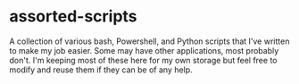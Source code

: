 # assorted-scripts
A collection of various bash, Powershell, and Python scripts that I've written to make my job easier. Some may have other applications, most probably don't. I'm keeping most of these here for my own storage but feel free to modify and reuse them if they can be of any help.
